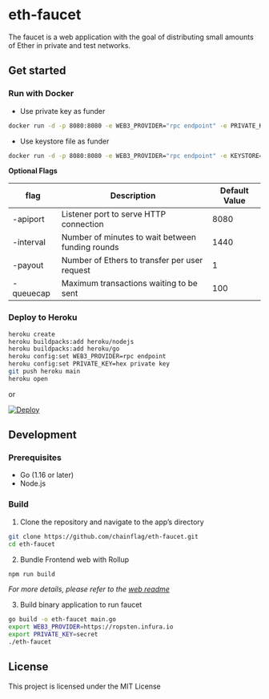 # eth-faucet
The faucet is a web application with the goal of distributing small amounts of Ether in private and test networks.

## Get started

### Run with Docker

* Use private key as funder
```bash
docker run -d -p 8080:8080 -e WEB3_PROVIDER="rpc endpoint" -e PRIVATE_KEY="hex private key" chainflag/eth-faucet -apiport 8080
```

* Use keystore file as funder
```bash
docker run -d -p 8080:8080 -e WEB3_PROVIDER="rpc endpoint" -e KEYSTORE="keystore path" -e PASSWORD="keystore pass" -v `pwd`/keystore:/app/keystore chainflag/eth-faucet -apiport 8080
```

**Optional Flags**

| flag      | Description                                      | Default Value
| --------- | ------------------------------------------------ | -------------
| -apiport  | Listener port to serve HTTP connection           | 8080
| -interval | Number of minutes to wait between funding rounds | 1440
| -payout   | Number of Ethers to transfer per user request    | 1
| -queuecap | Maximum transactions waiting to be sent          | 100

### Deploy to Heroku

```bash
heroku create
heroku buildpacks:add heroku/nodejs
heroku buildpacks:add heroku/go
heroku config:set WEB3_PROVIDER=rpc endpoint
heroku config:set PRIVATE_KEY=hex private key
git push heroku main
heroku open
```

or

[![Deploy](https://www.herokucdn.com/deploy/button.png)](https://heroku.com/deploy)

## Development

### Prerequisites

* Go (1.16 or later)
* Node.js

### Build

1. Clone the repository and navigate to the app’s directory
```bash
git clone https://github.com/chainflag/eth-faucet.git
cd eth-faucet
```

2. Bundle Frontend web with Rollup
```bash
npm run build
```
_For more details, please refer to the [web readme](https://github.com/chainflag/eth-faucet/blob/main/web/README.md)_  

3. Build binary application to run faucet
```bash
go build -o eth-faucet main.go
export WEB3_PROVIDER=https://ropsten.infura.io
export PRIVATE_KEY=secret
./eth-faucet
```

## License

This project is licensed under the MIT License
